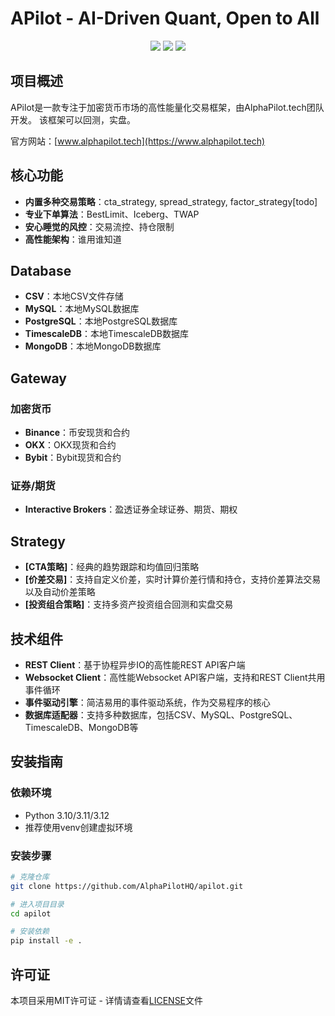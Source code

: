 # APilot - AI-Driven Quant, Open to All

<p align="center">
    <img src ="https://img.shields.io/badge/version-0.1.2-blueviolet.svg"/>
    <img src ="https://img.shields.io/badge/python-3.10|3.11|3.12-blue.svg" />
    <img src ="https://img.shields.io/badge/license-MIT-green.svg" />
</p>

## 项目概述

APilot是一款专注于加密货币市场的高性能量化交易框架，由AlphaPilot.tech团队开发。
该框架可以回测，实盘。

官方网站：[www.alphapilot.tech](https://www.alphapilot.tech)

## 核心功能

- **内置多种交易策略**：cta_strategy, spread_strategy, factor_strategy[todo]
- **专业下单算法**：BestLimit、Iceberg、TWAP
- **安心睡觉的风控**：交易流控、持仓限制
- **高性能架构**：谁用谁知道

## Database

- **CSV**：本地CSV文件存储
- **MySQL**：本地MySQL数据库
- **PostgreSQL**：本地PostgreSQL数据库
- **TimescaleDB**：本地TimescaleDB数据库
- **MongoDB**：本地MongoDB数据库

## Gateway

### 加密货币

- **Binance**：币安现货和合约
- **OKX**：OKX现货和合约
- **Bybit**：Bybit现货和合约

### 证券/期货

- **Interactive Brokers**：盈透证券全球证券、期货、期权

## Strategy

- **[CTA策略]**：经典的趋势跟踪和均值回归策略
- **[价差交易]**：支持自定义价差，实时计算价差行情和持仓，支持价差算法交易以及自动价差策略
- **[投资组合策略]**：支持多资产投资组合回测和实盘交易

## 技术组件

- **REST Client**：基于协程异步IO的高性能REST API客户端
- **Websocket Client**：高性能Websocket API客户端，支持和REST Client共用事件循环
- **事件驱动引擎**：简洁易用的事件驱动系统，作为交易程序的核心
- **数据库适配器**：支持多种数据库，包括CSV、MySQL、PostgreSQL、TimescaleDB、MongoDB等

## 安装指南

### 依赖环境

- Python 3.10/3.11/3.12
- 推荐使用venv创建虚拟环境

### 安装步骤

```bash
# 克隆仓库
git clone https://github.com/AlphaPilotHQ/apilot.git

# 进入项目目录
cd apilot

# 安装依赖
pip install -e .
```



## 许可证

本项目采用MIT许可证 - 详情请查看[LICENSE](LICENSE)文件
